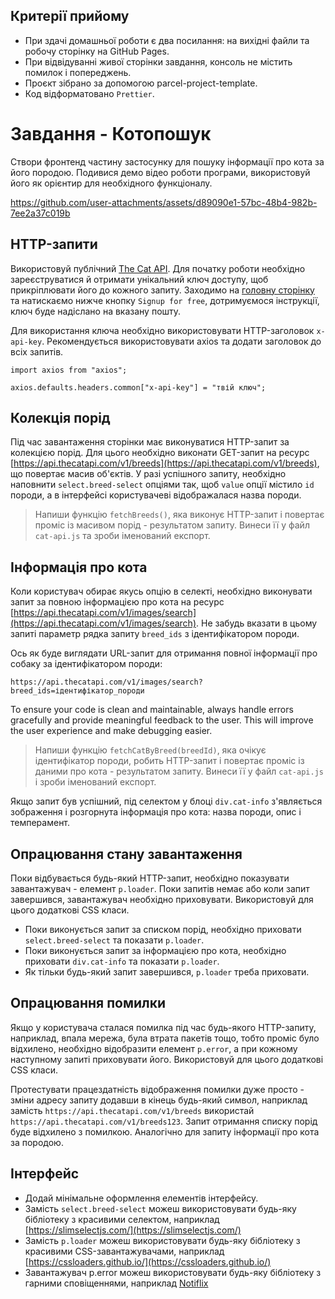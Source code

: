 ## Критерії прийому

- При здачі домашньої роботи є два посилання: на вихідні файли та робочу
  сторінку на GitHub Pages.
- При відвідуванні живої сторінки завдання, консоль не містить помилок і
  попереджень.
- Проєкт зібрано за допомогою parcel-project-template.
- Код відформатовано `Prettier`.

# Завдання - Котопошук

Створи фронтенд частину застосунку для пошуку інформації про кота за його
породою. Подивися демо відео роботи програми, використовуй його як орієнтир для
необхідного функціоналу.

https://github.com/user-attachments/assets/d89090e1-57bc-48b4-982b-7ee2a37c019b

## HTTP-запити

Використовуй публічний [The Cat API](https://thecatapi.com/). Для початку роботи
необхідно зареєструватися й отримати унікальний ключ доступу, щоб прикріплювати
його до кожного запиту. Заходимо на [головну сторінку](https://thecatapi.com/)
та натискаємо нижче кнопку `Signup for free`, дотримуємося інструкції, ключ буде
надіслано на вказану пошту.

Для використання ключа необхідно використовувати HTTP-заголовок `x-api-key`.
Рекомендується використовувати axios та додати заголовок до всіх запитів.

```
import axios from "axios";

axios.defaults.headers.common["x-api-key"] = "твій ключ";
```

## Колекція порід

Під час завантаження сторінки має виконуватися HTTP-запит за колекцією порід.
Для цього необхідно виконати GET-запит на ресурс
[https://api.thecatapi.com/v1/breeds](https://api.thecatapi.com/v1/breeds), що
повертає масив об'єктів. У разі успішного запиту, необхідно наповнити
`select.breed-select` опціями так, щоб `value` опції містило `id` породи, а в
інтерфейсі користувачеві відображалася назва породи.

>Напиши функцію `fetchBreeds()`, яка виконує HTTP-запит і повертає проміс
із масивом порід - результатом запиту. Винеси її у файл `cat-api.js` та зроби
іменований експорт.

## Інформація про кота

Коли користувач обирає якусь опцію в селекті, необхідно виконувати запит за
повною інформацією про кота на ресурс
[https://api.thecatapi.com/v1/images/search](https://api.thecatapi.com/v1/images/search).
Не забудь вказати в цьому запиті параметр рядка запиту `breed_ids` з
ідентифікатором породи.

Ось як буде виглядати URL-запит для отримання повної інформації про собаку за
ідентифікатором породи:

```
https://api.thecatapi.com/v1/images/search?breed_ids=ідентифікатор_породи
```

To ensure your code is clean and maintainable, always handle errors gracefully
and provide meaningful feedback to the user. This will improve the user
experience and make debugging easier.

>Напиши функцію `fetchCatByBreed(breedId)`, яка очікує ідентифікатор
породи, робить HTTP-запит і повертає проміс із даними про кота - результатом
запиту. Винеси її у файл `cat-api.js` і зроби іменований експорт.

Якщо запит був успішний, під селектом у блоці `div.cat-info` з'являється
зображення і розгорнута інформація про кота: назва породи, опис і темперамент.

## Опрацювання стану завантаження

Поки відбувається будь-який HTTP-запит, необхідно показувати завантажувач -
елемент `p.loader`. Поки запитів немає або коли запит завершився, завантажувач
необхідно приховувати. Використовуй для цього додаткові CSS класи.

- Поки виконується запит за списком порід, необхідно приховати
  `select.breed-select` та показати `p.loader`.
- Поки виконується запит за інформацією про кота, необхідно приховати
  `div.cat-info` та показати `p.loader`.
- Як тільки будь-який запит завершився, `p.loader` треба приховати.

## Опрацювання помилки

Якщо у користувача сталася помилка під час будь-якого HTTP-запиту, наприклад,
впала мережа, була втрата пакетів тощо, тобто проміс було відхилено, необхідно
відобразити елемент `p.error`, а при кожному наступному запиті приховувати його.
Використовуй для цього додаткові CSS класи.

Протестувати працездатність відображення помилки дуже просто - зміни адресу
запиту додавши в кінець будь-який символ, наприклад замість
`https://api.thecatapi.com/v1/breeds` використай
`https://api.thecatapi.com/v1/breeds123`. Запит отримання списку порід буде
відхилено з помилкою. Аналогічно для запиту інформації про кота за породою.

## Інтерфейс

- Додай мінімальне оформлення елементів інтерфейсу.
- Замість `select.breed-select` можеш використовувати будь-яку бібліотеку з
  красивими селектом, наприклад
  [https://slimselectjs.com/](https://slimselectjs.com/)
- Замість `p.loader` можеш використовувати будь-яку бібліотеку з красивими
  CSS-завантажувачами, наприклад
  [https://cssloaders.github.io/](https://cssloaders.github.io/)
- Завантажувач p.error можеш використовувати будь-яку бібліотеку з гарними
  сповіщеннями, наприклад
  [Notiflix](https://github.com/notiflix/Notiflix#readme)
